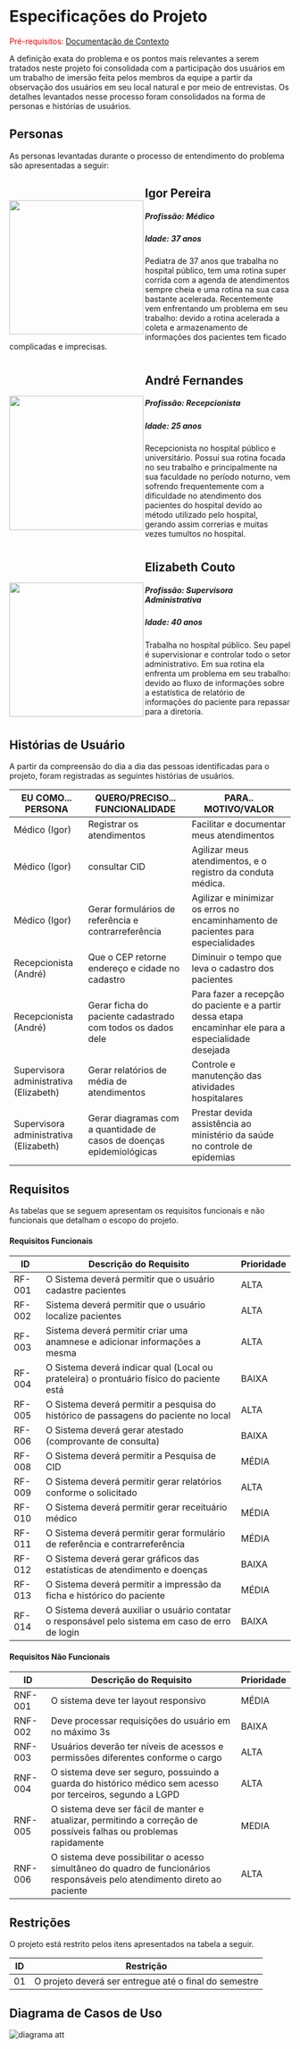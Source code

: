 # Especificações do Projeto

<span style="color:red">Pré-requisitos: <a href="1-Documentação de Contexto.md"> Documentação de Contexto</a></span>

A definição exata do problema e os pontos mais relevantes a serem tratados neste projeto foi consolidada com a participação dos usuários em um trabalho de imersão feita pelos membros da equipe a partir da observação dos usuários em seu local natural e por meio de entrevistas. Os detalhes levantados nesse processo foram consolidados na forma de personas e histórias de usuários.

## Personas

As personas levantadas durante o processo de entendimento do problema são apresentadas a seguir:


<img style="margin-top: 40px;" align="left" width="240px" src="https://user-images.githubusercontent.com/98277143/226173926-27e3a00b-83ca-4a12-86fc-1011fdeccead.png">

## Igor Pereira   

##### Profissão: Médico
##### Idade: 37 anos
Pediatra de 37 anos que trabalha no hospital público, tem uma rotina super corrida com a agenda de atendimentos sempre cheia e uma rotina na sua casa bastante acelerada. Recentemente vem enfrentando um problema em seu trabalho: devido a rotina acelerada a coleta e armazenamento de informações dos pacientes tem ficado complicadas e imprecisas.
#

<img style="margin-top: 40px;" align="left" width="240px" src="https://user-images.githubusercontent.com/98277143/226173982-ea43126c-4f02-42e7-bb60-07e432637880.png">

## André Fernandes  

##### Profissão: Recepcionista
##### Idade: 25 anos
Recepcionista no hospital público e universitário. Possui sua rotina focada no seu trabalho e principalmente na sua faculdade no período noturno, vem sofrendo frequentemente com a dificuldade no atendimento dos pacientes do hospital devido ao método utilizado pelo hospital, gerando assim correrias e muitas vezes tumultos no hospital.
#


<img style="margin-top: 40px;" align="left" width="240px" src="https://user-images.githubusercontent.com/98277143/226174080-458dbd32-6f7e-46e0-bca7-ac06b970bfcd.png">

## Elizabeth Couto

##### Profissão: Supervisora Administrativa
##### Idade: 40 anos
Trabalha no hospital público. Seu papel é supervisionar e controlar  todo o setor administrativo. Em sua rotina ela enfrenta um problema em seu trabalho: devido ao fluxo de informações sobre a estatística de relatório de informações do paciente para repassar para a diretoria.
#


## Histórias de Usuário
A partir da compreensão do dia a dia das pessoas identificadas para o projeto, foram registradas as seguintes histórias de usuários.

|  EU COMO... PERSONA | QUERO/PRECISO... FUNCIONALIDADE| PARA.. MOTIVO/VALOR  |
| ------------ | ------------ | ------------ |
|  Médico (Igor) | Registrar os atendimentos  | Facilitar e documentar meus atendimentos  |
| Médico (Igor)  |  consultar CID | Agilizar meus atendimentos, e o registro da conduta médica. |
| Médico (Igor) |  Gerar formulários de referência e contrarreferência   | Agilizar e minimizar os erros no encaminhamento de pacientes para especialidades  |
|  Recepcionista (André) | Que o CEP retorne endereço e cidade no cadastro  |  Diminuir o tempo que leva o cadastro dos pacientes |
|  Recepcionista (André) |  Gerar ficha do paciente cadastrado com todos os dados dele | Para fazer a recepção do paciente e a partir dessa etapa encaminhar ele para a especialidade desejada    |
| Supervisora administrativa (Elizabeth)  | Gerar relatórios de média de atendimentos   |  Controle e manutenção das atividades hospitalares |
| Supervisora administrativa (Elizabeth)  | Gerar diagramas com a quantidade de casos de doenças epidemiológicas  |  Prestar devida assistência ao ministério da saúde no controle de epidemias |

## Requisitos

As tabelas que se seguem apresentam os requisitos funcionais e não funcionais que detalham o escopo do projeto.

#### Requisitos Funcionais

|  ID | Descrição do Requisito  |  Prioridade |
| ------------ | ------------ | ------------ |
|  RF-001 |  O Sistema deverá permitir que o usuário cadastre pacientes | ALTA  |
|  RF-002 |   Sistema deverá permitir que o usuário localize pacientes |  ALTA |
|  RF-003 |   Sistema deverá permitir criar uma anamnese e adicionar informações a mesma |  ALTA |
|  RF-004 | O Sistema deverá indicar qual (Local ou prateleira) o prontuário físico do paciente está  | BAIXA  |
|  RF-005 |  O Sistema deverá permitir a pesquisa do histórico de passagens do paciente no local |  ALTA |
|  RF-006 | O Sistema deverá gerar atestado (comprovante de consulta)  | BAIXA  |
|  RF-008 | O Sistema deverá permitir a Pesquisa de CID  |  MÉDIA |
|  RF-009 | O Sistema deverá permitir gerar relatórios conforme o solicitado | ALTA |
|  RF-010 | O Sistema deverá permitir gerar receituário médico | MÉDIA  |
|  RF-011 | O Sistema deverá permitir  gerar formulário de referência e contrarreferência  | MÉDIA  |
|  RF-012 |  O Sistema deverá gerar gráficos das estatísticas de atendimento e doenças | BAIXA  |
|  RF-013 | O Sistema deverá permitir a impressão da ficha e histórico do paciente  |  MÉDIA |
|  RF-014 | O Sistema deverá auxiliar o usuário contatar o responsável pelo sistema em caso de erro de login  |  BAIXA |


#### Requisitos Não Funcionais

|  ID | Descrição do Requisito  |  Prioridade |
|-------|-------------------------|----|
|RNF-001| O sistema deve ter layout responsivo | MÉDIA | 
|RNF-002| Deve processar requisições do usuário em no máximo 3s |  BAIXA | 
|RNF-003| Usuários deverão ter níveis de acessos e permissões diferentes conforme o cargo |  ALTA | 
|RNF-004| O sistema deve ser seguro, possuindo a guarda do  histórico médico sem acesso por terceiros, segundo a LGPD |  ALTA |
|RNF-005| O sistema deve ser fácil de manter e atualizar, permitindo a correção de possíveis falhas ou problemas rapidamente |  MEDIA |
|RNF-006| O sistema deve possibilitar o acesso simultâneo do quadro de funcionários responsáveis pelo atendimento direto ao paciente |  ALTA |

## Restrições

O projeto está restrito pelos itens apresentados na tabela a seguir.

|ID| Restrição                                             |
|--|-------------------------------------------------------|
|01| O projeto deverá ser entregue até o final do semestre |

## Diagrama de Casos de Uso

![diagrama att](https://user-images.githubusercontent.com/70419372/226077379-bbe945ba-ff04-48ef-b565-17d5abb3a1d2.jpg)


